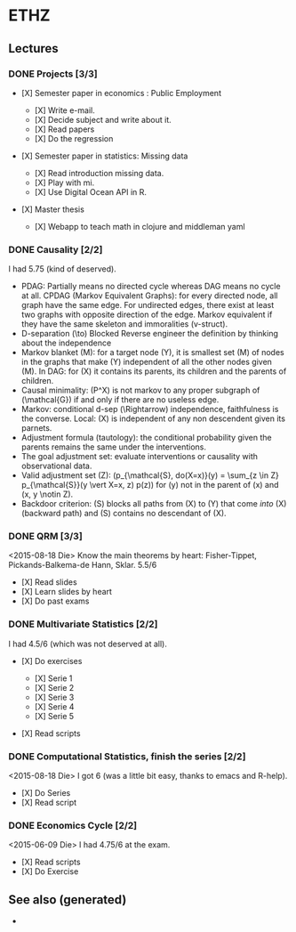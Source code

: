# ETHZ

## Lectures

### <span class="done DONE">DONE</span> Projects \[3/3\]

  - \[X\] Semester paper in economics : Public Employment
    
      - \[X\] Write e-mail.
      - \[X\] Decide subject and write about it.
      - \[X\] Read papers
      - \[X\] Do the regression

  - \[X\] Semester paper in statistics: Missing data
    
      - \[X\] Read introduction missing data.
      - \[X\] Play with mi.
      - \[X\] Use Digital Ocean API in R.

  - \[X\] Master thesis
    
      - \[X\] Webapp to teach math in clojure and middleman yaml

### <span class="done DONE">DONE</span> Causality \[2/2\]

I had 5.75 (kind of deserved).

  - PDAG: Partially means no directed cycle whereas DAG means no cycle
    at all. CPDAG (Markov Equivalent Graphs): for every directed node,
    all graph have the same edge. For undirected edges, there exist at
    least two graphs with opposite direction of the edge. Markov
    equivalent if they have the same skeleton and immoralities
    (v-struct).
  - D-separation \(\to\) Blocked Reverse engineer the definition by
    thinking about the independence
  - Markov blanket \(M\): for a target node \(Y\), it is smallest set
    \(M\) of nodes in the graphs that make \(Y\) independent of all the
    other nodes given \(M\). In DAG: for \(X\) it contains its parents,
    its children and the parents of children.
  - Causal minimality: \(P^X\) is not markov to any proper subgraph of
    \(\mathcal{G}\) if and only if there are no useless edge.
  - Markov: conditional d-sep \(\Rightarrow\) independence, faithfulness
    is the converse. Local: \(X\) is independent of any non descendent
    given its parnets.
  - Adjustment formula (tautology): the conditional probability given
    the parents remains the same under the interventions.
  - The goal adjustment set: evaluate interventions or causality with
    observational data.
  - Valid adjustment set \(Z\):
    \(p_{\mathcal{S}, do(X=x)}(y) = \sum_{z \in Z}
     p_{\mathcal{S}}(y \vert X=x, z) p(z)\) for \(y\) not in the parent
    of \(x\) and \(x, y \notin Z\).
  - Backdoor criterion: \(S\) blocks all paths from \(X\) to \(Y\) that
    come *into* \(X\) (backward path) and \(S\) contains no descendant
    of \(X\).

### <span class="done DONE">DONE</span> QRM \[3/3\]

\<2015-08-18 Die\> Know the main theorems by heart: Fisher-Tippet,
Pickands-Balkema-de Hann, Sklar. 5.5/6

  - \[X\] Read slides
  - \[X\] Learn slides by heart
  - \[X\] Do past exams

### <span class="done DONE">DONE</span> Multivariate Statistics \[2/2\]

I had 4.5/6 (which was not deserved at all).

  - \[X\] Do exercises
    
      - \[X\] Serie 1
      - \[X\] Serie 2
      - \[X\] Serie 3
      - \[X\] Serie 4
      - \[X\] Serie 5

  - \[X\] Read scripts

### <span class="done DONE">DONE</span> Computational Statistics, finish the series \[2/2\]

\<2015-08-18 Die\> I got 6 (was a little bit easy, thanks to emacs and
R-help).

  - \[X\] Do Series
  - \[X\] Read script

### <span class="done DONE">DONE</span> Economics Cycle \[2/2\]

\<2015-06-09 Die\> I had 4.75/6 at the exam.

  - \[X\] Read scripts
  - \[X\] Do Exercise

## See also (generated)

  -
